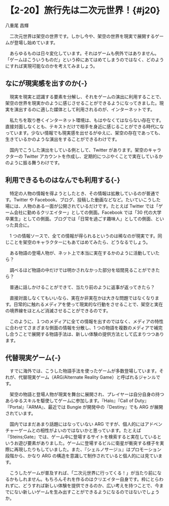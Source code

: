 # 【2-20】旅行先は二次元世界！{#j20}

<div class="author">八重尾 昌輝</div>

　二次元世界は架空の世界です。しかし今や、架空の世界を現実で展開するゲームが登場し始めています。

　あらゆるものは日々変化しています。それはゲームも例外ではありません。「ゲームはこういうものだ」という枠にあてはめてしまうのではなく、どのようにすれば実現可能なのかを考えてみましょう。

## なにが現実感を出すのか{-}

　現実を現実と認識する要素を分解し、それをゲームの演出に利用することで、架空の世界を現実かのように感じさせることができるようになってきました。現実を演出するのに適した媒体として利用されるのが、インターネットです。

　私たちを取り巻くインターネット環境は、もはやなくてはならない存在です。直接対面しなくとも、テキストだけで相手を身近に感じることができる時代になっています。少ない情報でも現実感を出せるがゆえに、架空の存在であっても、生きているかのような演出をすることができるわけです。

　国内でこうした演出をしている例として、Twitter があります。架空のキャラクターの Twitter アカウントを作成し、定期的につぶやくことで実在しているかのように振る舞うわけです。

## 利用できるものはなんでも利用する{-}

　特定の人物の情報を得ようとしたとき、その情報は拡散しているのが普通です。Twitter や Facebook、ブログ、投稿した動画などなど。たいていこうした場には、人物のある一面が公開されているだけです。たとえば Twitter では「ゲーム会社に勤めるクリエイター」としての側面。Facebook では「30 代の大学卒業生」としての側面。ブログでは「日常を過ごす趣味人」としての側面、といった具合に。

　1 つの情報ソースで、全ての情報が得られるというのは稀なのが現実です。同じことを架空のキャラクターにもあてはめてみたら、どうなるでしょう。

　ある物語の登場人物が、ネット上で本当に実在するかのように活動していたら？

　調べるほど物語の中だけでは明かされなかった部分を垣間見ることができたら？

　普通に話しかけることができて、当たり前のように返事が返ってきたら？

　直接対面しなくてもいいなら、実在か非実在かは大きな問題ではなくなります。日常的に触れるメディアを使って現実的な行動をさせることで、架空と実在の境界線をほとんど消滅させることができるのです。

　このように、１つのメディアに全ての情報を出すのではなく、メディアの特性に合わせてさまざまな側面の情報を分散し、1 つの物語を複数のメディアで補完し合うことで展開する物語手法は、新しい体験の提供方法として広まりつつあります。

## 代替現実ゲーム{-}

　すでに海外では、こうした物語手法を使ったゲームが多数登場しています。それが、代替現実ゲーム（ARG/Alternate Reality Game）と呼ばれるジャンルです。

　架空の物語と登場人物が現実を舞台に展開され、プレイヤーは自分自身の持つあらゆるスキルを駆使してゲームに参加します。『Halo』『Call of Duty』『Portal』『ARMA』、最近では Bungie が開発中の『Destiny』でも ARG が展開されています。

　国内ではまだあまり話題にはなっていない ARG ですが、個人的にはアドベンチャーゲームとの相性がよいのではないかと思っています。たとえば『Steins;Gate』では、ゲーム中に登場するサイトを検索すると実在しているというお遊び要素がありました。ゲームに登場するビルに衛星が衝突する様子を実際に再現したりもしていました。また、『シェルノサージュ』はプロモーション段階から、かなり ARG の構造を意識して制作されていると個人的には見ています。

　こうしたゲームが普及すれば、「二次元世界に行ってくる！」が当たり前になるかもしれません。もちろんそれを作るのはクリエイター自身です。枠にとらわれずに、どうすれば新しい体験を提供できるのか、広い考えを持つことで、今までにない新しいゲームを生み出すことができるようになるのではないでしょうか。
